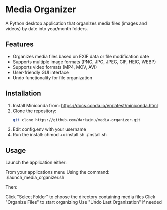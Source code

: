 # Media Organizer

A Python desktop application that organizes media files (images and videos) by date into year/month folders.

## Features

- Organizes media files based on EXIF data or file modification date
- Supports multiple image formats (PNG, JPG, JPEG, GIF, HEIC, WEBP)
- Supports video formats (MP4, MOV, AVI)
- User-friendly GUI interface
- Undo functionality for file organization

## Installation

1. Install Miniconda from: https://docs.conda.io/en/latest/miniconda.html
2. Clone the repository:
   ```bash
   git clone https://github.com/darkainu/media-organizer.git
3. Edit config.env with your username
4. Run the install:
    chmod +x install.sh
    ./install.sh

## Usage

Launch the application either:

From your applications menu
Using the command: ./launch_media_organizer.sh

Then:

Click "Select Folder" to choose the directory containing media files
Click "Organize Files" to start organizing
Use "Undo Last Organization" if needed
